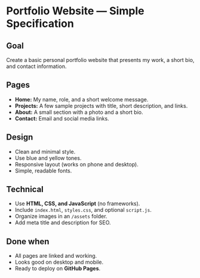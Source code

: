 # Portfolio Website — Simple Specification

## Goal
Create a basic personal portfolio website that presents my work, a short bio, and contact information.

## Pages
- **Home:** My name, role, and a short welcome message.  
- **Projects:** A few sample projects with title, short description, and links.  
- **About:** A small section with a photo and a short bio.  
- **Contact:** Email and social media links.

## Design
- Clean and minimal style.  
- Use blue and yellow tones.  
- Responsive layout (works on phone and desktop).  
- Simple, readable fonts.

## Technical
- Use **HTML, CSS, and JavaScript** (no frameworks).  
- Include `index.html`, `styles.css`, and optional `script.js`.  
- Organize images in an `/assets` folder.  
- Add meta title and description for SEO.

## Done when
- All pages are linked and working.  
- Looks good on desktop and mobile.  
- Ready to deploy on **GitHub Pages**.
